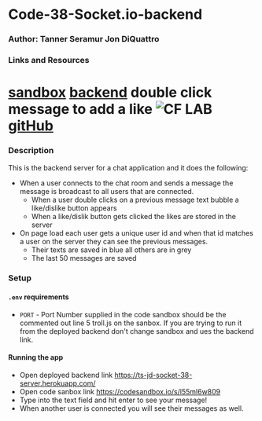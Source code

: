 # Code-38-Socket.io-backend

### Author: Tanner Seramur Jon DiQuattro

### Links and Resources

[sandbox](https://codesandbox.io/s/l55ml6w809)
[backend](https://ts-jd-socket-38-server.herokuapp.com/)
double click message to add a like
![CF](http://i.imgur.com/7v5ASc8.png) LAB
[gitHub](https://github.com/TannerSeramur/Code-38-Socket.io-backend)
=================================================


### Description
This is the backend server for a chat application and it does the following:
* When a user connects to the chat  room and sends a message the message is broadcast to all users that are connected.
  * When a user double clicks on a previous message text bubble a like/dislike button appears
  * When a like/dislik button gets clicked the likes are stored in the server
* On page load each user gets a unique user id and when that id matches a user on the server they can see the previous messages.
    * Their texts are saved in blue all others are in grey
    * The last 50 messages are saved



### Setup
#### `.env` requirements
* `PORT` - Port Number supplied in the code sandbox should be the commented out line 5 troll.js on the sanbox. If you are trying to run it from the deployed backend don't change sandbox and ues the backend link.


#### Running the app
* Open deployed backend link https://ts-jd-socket-38-server.herokuapp.com/
* Open code sanbox link https://codesandbox.io/s/l55ml6w809
* Type into the text field and hit enter to see your message!
* When another user is connected you will see their messages as well.





